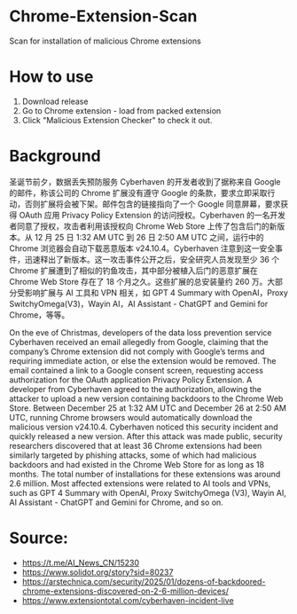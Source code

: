 # Chrome-Extension-Scan
Scan for installation of malicious Chrome extensions

# How to use
1. Download release
2. Go to Chrome extension - load from packed extension
3. Click "Malicious Extension Checker" to check it out.

# Background
圣诞节前夕，数据丢失预防服务 Cyber​​haven 的开发者收到了据称来自 Google 的邮件，称该公司的 Chrome 扩展没有遵守 Google 的条款，要求立即采取行动，否则扩展将会被下架。邮件包含的链接指向了一个 Google 同意屏幕，要求获得 OAuth 应用 Privacy Policy Extension 的访问授权。Cyber​​haven 的一名开发者同意了授权，攻击者利用该授权向 Chrome Web Store 上传了包含后门的新版本。从 12 月 25 日 1:32 AM UTC 到 26 日 2:50 AM UTC 之间，运行中的 Chrome 浏览器会自动下载恶意版本 v24.10.4。Cyber​​haven 注意到这一安全事件，迅速释出了新版本。这一攻击事件公开之后，安全研究人员发现至少 36 个 Chrome 扩展遭到了相似的钓鱼攻击，其中部分被植入后门的恶意扩展在 Chrome Web Store 存在了 18 个月之久。这些扩展的总安装量约 260 万。大部分受影响扩展与 AI 工具和 VPN 相关，如 GPT 4 Summary with OpenAI，Proxy SwitchyOmega(V3)，Wayin AI，AI Assistant - ChatGPT and Gemini for Chrome，等等。

On the eve of Christmas, developers of the data loss prevention service Cyberhaven received an email allegedly from Google, claiming that the company’s Chrome extension did not comply with Google’s terms and requiring immediate action, or else the extension would be removed. The email contained a link to a Google consent screen, requesting access authorization for the OAuth application Privacy Policy Extension. A developer from Cyberhaven agreed to the authorization, allowing the attacker to upload a new version containing backdoors to the Chrome Web Store. Between December 25 at 1:32 AM UTC and December 26 at 2:50 AM UTC, running Chrome browsers would automatically download the malicious version v24.10.4. Cyberhaven noticed this security incident and quickly released a new version. After this attack was made public, security researchers discovered that at least 36 Chrome extensions had been similarly targeted by phishing attacks, some of which had malicious backdoors and had existed in the Chrome Web Store for as long as 18 months. The total number of installations for these extensions was around 2.6 million. Most affected extensions were related to AI tools and VPNs, such as GPT 4 Summary with OpenAI, Proxy SwitchyOmega (V3), Wayin AI, AI Assistant - ChatGPT and Gemini for Chrome, and so on.

# Source: 
 - https://t.me/AI_News_CN/15230
 - https://www.solidot.org/story?sid=80237
 - https://arstechnica.com/security/2025/01/dozens-of-backdoored-chrome-extensions-discovered-on-2-6-million-devices/
 - https://www.extensiontotal.com/cyberhaven-incident-live

